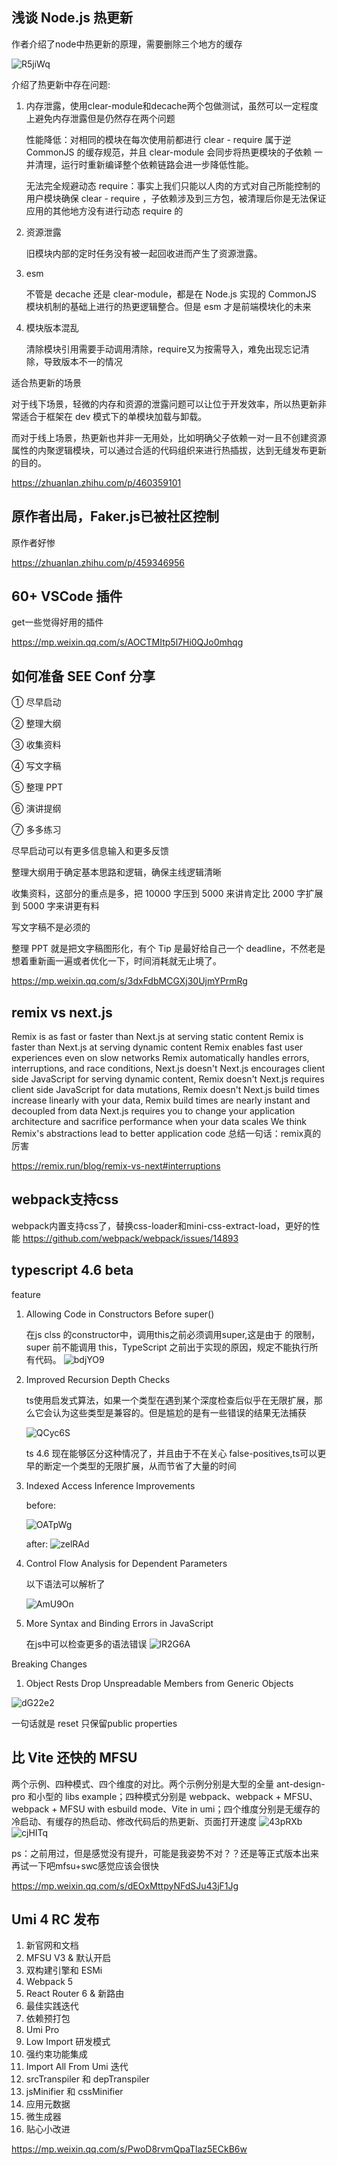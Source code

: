 ## 浅谈 Node.js 热更新

作者介绍了node中热更新的原理，需要删除三个地方的缓存

![R5jiWq](https://raw.githubusercontent.com/myNameIsDu/images/main/uPic/R5jiWq.jpg?token=AMWV7K7T4GJK2IW2D56K2SDCFX5JE)

介绍了热更新中存在问题:

1. 内存泄露，使用clear-module和decache两个包做测试，虽然可以一定程度上避免内存泄露但是仍然存在两个问题

    性能降低：对相同的模块在每次使用前都进行 clear - require 属于逆 CommonJS 的缓存规范，并且 clear-module 会同步将热更模块的子依赖 一并清理，运行时重新编译整个依赖链路会进一步降低性能。

    无法完全规避动态 require：事实上我们只能以人肉的方式对自己所能控制的用户模块确保 clear - require ，子依赖涉及到三方包，被清理后你是无法保证应用的其他地方没有进行动态 require 的
2. 资源泄露

      旧模块内部的定时任务没有被一起回收进而产生了资源泄露。

3. esm

     不管是 decache 还是 clear-module，都是在 Node.js 实现的 CommonJS 模块机制的基础上进行的热更逻辑整合。但是 esm 才是前端模块化的未来

4. 模块版本混乱

    清除模块引用需要手动调用清除，require又为按需导入，难免出现忘记清除，导致版本不一的情况



适合热更新的场景

对于线下场景，轻微的内存和资源的泄露问题可以让位于开发效率，所以热更新非常适合于框架在 dev 模式下的单模块加载与卸载。

而对于线上场景，热更新也并非一无用处，比如明确父子依赖一对一且不创建资源属性的内聚逻辑模块，可以通过合适的代码组织来进行热插拔，达到无缝发布更新的目的。

https://zhuanlan.zhihu.com/p/460359101



## 原作者出局，Faker.js已被社区控制

原作者好惨

https://zhuanlan.zhihu.com/p/459346956

## 60+ VSCode 插件

get一些觉得好用的插件

https://mp.weixin.qq.com/s/AOCTMItp5l7Hi0QJo0mhqg


## 如何准备 SEE Conf 分享


① 尽早启动

② 整理大纲

③ 收集资料

④ 写文字稿

⑤ 整理 PPT

⑥ 演讲提纲

⑦ 多多练习

尽早启动可以有更多信息输入和更多反馈

整理大纲用于确定基本思路和逻辑，确保主线逻辑清晰

收集资料，这部分的重点是多，把 10000 字压到 5000 来讲肯定比 2000 字扩展到 5000 字来讲更有料

写文字稿不是必须的

整理 PPT 就是把文字稿图形化，有个 Tip 是最好给自己一个 deadline，不然老是想着重新画一遍或者优化一下，时间消耗就无止境了。

https://mp.weixin.qq.com/s/3dxFdbMCGXj30UjmYPrmRg

## remix vs next.js


Remix is as fast or faster than Next.js at serving static content
Remix is faster than Next.js at serving dynamic content
Remix enables fast user experiences even on slow networks
Remix automatically handles errors, interruptions, and race conditions, Next.js doesn't
Next.js encourages client side JavaScript for serving dynamic content, Remix doesn't
Next.js requires client side JavaScript for data mutations, Remix doesn't
Next.js build times increase linearly with your data, Remix build times are nearly instant and decoupled from data
Next.js requires you to change your application architecture and sacrifice performance when your data scales
We think Remix's abstractions lead to better application code
总结一句话：remix真的厉害

https://remix.run/blog/remix-vs-next#interruptions

## webpack支持css


webpack内置支持css了，替换css-loader和mini-css-extract-load，更好的性能
https://github.com/webpack/webpack/issues/14893

## typescript 4.6 beta


feature
1. Allowing Code in Constructors Before super()

    在js clss 的constructor中，调用this之前必须调用super,这是由于  的限制，super 前不能调用 this，TypeScript 之前出于实现的原因，规定不能执行所有代码。
![bdjYO9](https://raw.githubusercontent.com/myNameIsDu/images/main/uPic/bdjYO9.jpg?token=AMWV7KZZI7VINFHT5AIODG3CFX5LM)
    

2. Improved Recursion Depth Checks

    ts使用启发式算法，如果一个类型在遇到某个深度检查后似乎在无限扩展，那么它会认为这些类型是兼容的。但是尴尬的是有一些错误的结果无法捕获

    ![QCyc6S](https://raw.githubusercontent.com/myNameIsDu/images/main/uPic/QCyc6S.jpg?token=AMWV7K24Z4JKKFRGUCKEB6DCFX5L6)

      ts 4.6 现在能够区分这种情况了，并且由于不在关心 false-positives,ts可以更早的断定一个类型的无限扩展，从而节省了大量的时间

3. Indexed Access Inference Improvements

     before: 

     ![OATpWg](https://raw.githubusercontent.com/myNameIsDu/images/main/uPic/OATpWg.jpg?token=AMWV7KYK47BBRR4KSEEJUWLCFX5NE)



     after: 
    ![zelRAd](https://raw.githubusercontent.com/myNameIsDu/images/main/uPic/zelRAd.jpg?token=AMWV7KZKCB3J2EXEU4DTQTTCFX5OO)
    

4. Control Flow Analysis for Dependent Parameters

     以下语法可以解析了     

     ![AmU9On](https://raw.githubusercontent.com/myNameIsDu/images/main/uPic/AmU9On.jpg?token=AMWV7K4IGLHJDVMLZUFCLMLCFX5QA)

6. More Syntax and Binding Errors in JavaScript

    在js中可以检查更多的语法错误
![lR2G6A](https://raw.githubusercontent.com/myNameIsDu/images/main/uPic/lR2G6A.jpg?token=AMWV7K2FZEO3GIILYWU7YWTCFX5QQ)
   

Breaking Changes
1. Object Rests Drop Unspreadable Members from Generic Objects

![dG22e2](https://raw.githubusercontent.com/myNameIsDu/images/main/uPic/dG22e2.jpg?token=AMWV7K46WEGVUNZILH4YKBLCFX5RY)

一句话就是 reset 只保留public properties

## 比 Vite 还快的 MFSU


两个示例、四种模式、四个维度的对比。两个示例分别是大型的全量 ant-design-pro 和小型的 libs example；四种模式分别是 webpack、webpack + MFSU、webpack + MFSU with esbuild mode、Vite in umi；四个维度分别是无缓存的冷启动、有缓存的热启动、修改代码后的热更新、页面打开速度
![43pRXb](https://raw.githubusercontent.com/myNameIsDu/images/main/uPic/43pRXb.jpg?token=AMWV7KZWKJ45IIB3A54QS2LCFX5SY)
![cjHITq](https://raw.githubusercontent.com/myNameIsDu/images/main/uPic/cjHITq.jpg?token=AMWV7K5WZXQMB636FUBLF3TCFX5VA)



ps：之前用过，但是感觉没有提升，可能是我姿势不对？？还是等正式版本出来再试一下吧mfsu+swc感觉应该会很快

https://mp.weixin.qq.com/s/dEOxMttpyNFdSJu43jF1Jg

## Umi 4 RC 发布


1. 新官网和文档
2. MFSU V3 & 默认开启
3. 双构建引擎和 ESMi
4. Webpack 5
5. React Router 6 & 新路由
6. 最佳实践迭代
7. 依赖预打包
8. Umi Pro
9. Low Import 研发模式
10. 强约束功能集成
11. Import All From Umi 迭代
12. srcTranspiler 和 depTranspiler
13. jsMinifier 和 cssMinifier
14. 应用元数据
15. 微生成器
16. 贴心小改进

https://mp.weixin.qq.com/s/PwoD8rvmQpaTlaz5ECkB6w